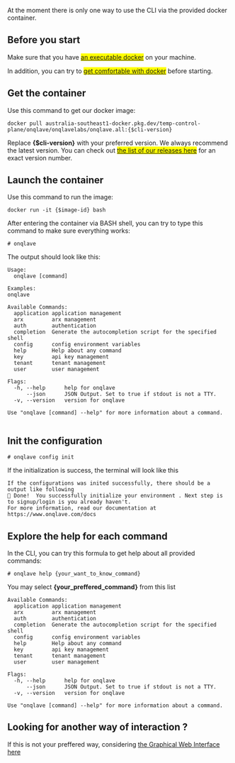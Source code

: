 At the moment there is only one way to use the CLI via the provided docker container.

## **Before you start**

Make sure that you have <mark>[an executable docker](https://www.docker.com/)</mark> on your machine.

In addition, you can try to <mark>[get comfortable with docker](https://docs.docker.com/)</mark> before starting.

## **Get the container**

Use this command to get our docker image:

```
docker pull australia-southeast1-docker.pkg.dev/temp-control-plane/onqlave/onqlavelabs/onqlave.all:{$cli-version}
```

Replace **{$cli-version}** with your preferred version. We always recommend the latest version. You can check out <mark>[the list of our releases here](https://github.com/onqlavelabs/onqlave.all/releases)</mark> for an exact version number.

## **Launch the container**

Use this command to run the image:

```
docker run -it {$image-id} bash
```

After entering the container via BASH shell, you can try to type this command to make sure everything works:

```
# onqlave
```

The output should look like this:

```
Usage:
  onqlave [command]

Examples:
onqlave

Available Commands:
  application application management
  arx         arx management
  auth        authentication
  completion  Generate the autocompletion script for the specified shell
  config      config environment variables
  help        Help about any command
  key         api key management
  tenant      tenant management
  user        user management

Flags:
  -h, --help      help for onqlave
      --json      JSON Output. Set to true if stdout is not a TTY.
  -v, --version   version for onqlave

Use "onqlave [command] --help" for more information about a command.


```

## **Init the configuration**

```
# onqlave config init
```

If the initialization is success, the terminal will look like this

```
If the configurations was inited successfully, there should be a output like following
🎉 Done!  You successfully initialize your environment . Next step is to signup/login is you already haven't.                                                                                                             
For more information, read our documentation at https://www.onqlave.com/docs 
```

## **Explore the help for each command**

In the CLI, you can try this formula to get help about all provided commands:

```
# onqlave help {your_want_to_know_command}
```

You may select **{your_preffered_command}** from this list

```
Available Commands:
  application application management
  arx         arx management
  auth        authentication
  completion  Generate the autocompletion script for the specified shell
  config      config environment variables
  help        Help about any command
  key         api key management
  tenant      tenant management
  user        user management

Flags:
  -h, --help      help for onqlave
      --json      JSON Output. Set to true if stdout is not a TTY.
  -v, --version   version for onqlave

Use "onqlave [command] --help" for more information about a command.
```

## **Looking for another way of interaction ?**

If this is not your preffered way, considering [the Graphical Web Interface here](../web-app-guide/overview-gui.md)